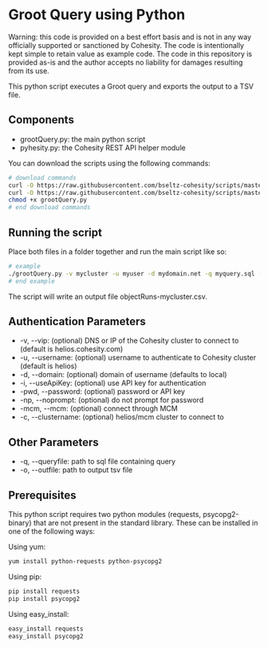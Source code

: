 # Groot Query using Python

Warning: this code is provided on a best effort basis and is not in any way officially supported or sanctioned by Cohesity. The code is intentionally kept simple to retain value as example code. The code in this repository is provided as-is and the author accepts no liability for damages resulting from its use.

This python script executes a Groot query and exports the output to a TSV file.

## Components

* grootQuery.py: the main python script
* pyhesity.py: the Cohesity REST API helper module

You can download the scripts using the following commands:

```bash
# download commands
curl -O https://raw.githubusercontent.com/bseltz-cohesity/scripts/master/groot/python/grootQuery/grootQuery.py
curl -O https://raw.githubusercontent.com/bseltz-cohesity/scripts/master/python/pyhesity.py
chmod +x grootQuery.py
# end download commands
```

## Running the script

Place both files in a folder together and run the main script like so:

```bash
# example
./grootQuery.py -v mycluster -u myuser -d mydomain.net -q myquery.sql -o myoutput.tsv
# end example
```

The script will write an output file objectRuns-mycluster.csv.

## Authentication Parameters

* -v, --vip: (optional) DNS or IP of the Cohesity cluster to connect to (default is helios.cohesity.com)
* -u, --username: (optional) username to authenticate to Cohesity cluster (default is helios)
* -d, --domain: (optional) domain of username (defaults to local)
* -i, --useApiKey: (optional) use API key for authentication
* -pwd, --password: (optional) password or API key
* -np, --noprompt: (optional) do not prompt for password
* -mcm, --mcm: (optional) connect through MCM
* -c, --clustername: (optional) helios/mcm cluster to connect to

## Other Parameters

* -q, --queryfile: path to sql file containing query
* -o, --outfile: path to output tsv file

## Prerequisites

This python script requires two python modules (requests, psycopg2-binary) that are not present in the standard library. These can be installed in one of the following ways:

Using yum:

```bash
yum install python-requests python-psycopg2
```

Using pip:

```bash
pip install requests
pip install psycopg2
```

Using easy_install:

```bash
easy_install requests
easy_install psycopg2
```
